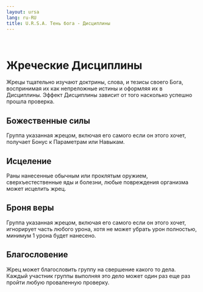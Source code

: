 ```yaml
---
layout: ursa
lang: ru-RU
title: U.R.S.A. Тень бога - Дисциплины
---
```


<div id="nav-placeholder"></div>
<script>
$(function(){
  $("#nav-placeholder").load("/ursa_doc/navbar.html");
});
</script>

<br>

# Жреческие Дисциплины

Жрецы тщательно изучают доктрины, слова, и тезисы своего Бога,
воспринимая их как непреложные истины и оформляя их в Дисциплины.
Эффект Дисциплины зависит от того насколько успешно прошла проверка.

## **Божественные силы**

Группа указанная жрецом, включая его самого если он этого хочет,
получает Бонус к Параметрам или Навыкам.

## **Исцеление**

Раны нанесенные обычным или проклятым оружием, сверхъестественные яды и
болезни, любые повреждения организма может исцелить жрец.

## **Броня веры**

Группа указанная жрецом, включая его самого если он этого хочет,
игнорирует часть любого урона, хотя не может убрать урон полностью,
минимум 1 урона будет нанесено.

## **Благословение**

Жрец может благословить группу на свершение какого то дела. Каждый
участник группы выполняя это дело может один раз еще раз пройти любую
проваленную проверку.
